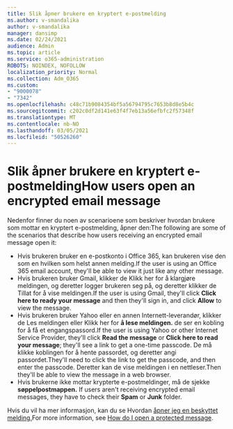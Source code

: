 ```yaml
---
title: Slik åpner brukere en kryptert e-postmelding
ms.author: v-smandalika
author: v-smandalika
manager: dansimp
ms.date: 02/24/2021
audience: Admin
ms.topic: article
ms.service: o365-administration
ROBOTS: NOINDEX, NOFOLLOW
localization_priority: Normal
ms.collection: Adm_O365
ms.custom:
- "9000078"
- "7342"
ms.openlocfilehash: c48c71b9084354bf5a56794795c7653b8d8e5b4c
ms.sourcegitcommit: c202c0df2d141e63f4f7eb13a56efbfc2f57348f
ms.translationtype: MT
ms.contentlocale: nb-NO
ms.lasthandoff: 03/05/2021
ms.locfileid: "50526260"
---
```

# <a name="how-users-open-an-encrypted-email-message"></a><span data-ttu-id="313b8-102">Slik åpner brukere en kryptert e-postmelding</span><span class="sxs-lookup"><span data-stu-id="313b8-102">How users open an encrypted email message</span></span>

<span data-ttu-id="313b8-103">Nedenfor finner du noen av scenarioene som beskriver hvordan brukere som mottar en kryptert e-postmelding, åpner den:</span><span class="sxs-lookup"><span data-stu-id="313b8-103">The following are some of the scenarios that describe how users receiving an encrypted email message open it:</span></span>

- <span data-ttu-id="313b8-104">Hvis brukeren bruker en e-postkonto i Office 365, kan brukeren vise den som en hvilken som helst annen melding.</span><span class="sxs-lookup"><span data-stu-id="313b8-104">If the user is using an Office 365 email account, they'll be able to view it just like any other message.</span></span>
- <span data-ttu-id="313b8-105">Hvis brukeren bruker Gmail, klikker  de Klikk her for å klargjøre meldingen,  og deretter logger brukeren seg på, og deretter klikker de Tillat for å vise meldingen.</span><span class="sxs-lookup"><span data-stu-id="313b8-105">If the user is using Gmail, they'll click **Click here to ready your message** and then they'll sign in, and click **Allow** to view the message.</span></span>
- <span data-ttu-id="313b8-106">Hvis brukeren bruker Yahoo eller en annen Internett-leverandør, klikker de Les meldingen eller Klikk her for **å lese meldingen.**  de ser en kobling for å få et engangspassord.</span><span class="sxs-lookup"><span data-stu-id="313b8-106">If the user is using Yahoo or other Internet Service Provider, they'll click **Read the message** or **Click here to read your message**; they'll see a link to get a one-time passcode.</span></span> <span data-ttu-id="313b8-107">De må klikke koblingen for å hente passordet, og deretter angi passordet.</span><span class="sxs-lookup"><span data-stu-id="313b8-107">They'll need to click the link to get the passcode, and then enter the passcode.</span></span> <span data-ttu-id="313b8-108">Deretter kan de vise meldingen i en nettleser.</span><span class="sxs-lookup"><span data-stu-id="313b8-108">Then they'll be able to view the message in a web browser.</span></span>
- <span data-ttu-id="313b8-109">Hvis brukerne ikke mottar krypterte e-postmeldinger, må de sjekke **søppelpostmappen.** </span><span class="sxs-lookup"><span data-stu-id="313b8-109">If users aren't receiving encrypted email messages, they have to check their **Spam** or **Junk** folder.</span></span>

<span data-ttu-id="313b8-110">Hvis du vil ha mer informasjon, kan du se Hvordan [åpner jeg en beskyttet melding.](https://support.microsoft.com/topic/how-do-i-open-a-protected-message-1157a286-8ecc-4b1e-ac43-2a608fbf3098)</span><span class="sxs-lookup"><span data-stu-id="313b8-110">For more information, see [How do I open a protected message](https://support.microsoft.com/topic/how-do-i-open-a-protected-message-1157a286-8ecc-4b1e-ac43-2a608fbf3098).</span></span>